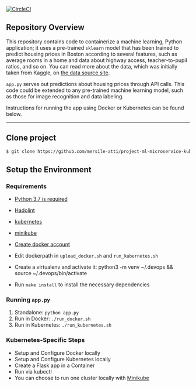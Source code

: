 [![CircleCI](https://dl.circleci.com/status-badge/img/gh/mersile-atti/project-ml-microservice-kubernetes/tree/master.svg?style=svg)](https://dl.circleci.com/status-badge/redirect/gh/mersile-atti/project-ml-microservice-kubernetes/tree/master)

## Repository Overview

This repository contains code to containerize a machine learning, Python application; it uses a pre-trained `sklearn` model that has been trained to predict housing prices in Boston according to several features, such as average rooms in a home and data about highway access, teacher-to-pupil ratios, and so on. You can read more about the data, which was initially taken from Kaggle, on [the data source site](https://www.kaggle.com/c/boston-housing). 

`app.py` serves out predictions about housing prices through API calls. This code could be extended to any pre-trained machine learning model, such as those for image recognition and data labeling.

Instructions for running the app using Docker or Kubernetes can be found below.

---

## Clone project
```bash
$ git clone https://github.com/mersile-atti/project-ml-microservice-kubernetes.git
```

## Setup the Environment


### Requirements

* [Python 3.7 is required](https://phoenixnap.com/kb/how-to-install-python-3-ubuntu)
* [Hadolint](https://github.com/hadolint/hadolint)
* [kubernetes](https://kubernetes.io/releases/download/)
* [minikube](https://minikube.sigs.k8s.io/docs/start/)
* [Create docker account](https://hub.docker.com/)
* Edit dockerpath in `upload_docker.sh` and `run_kubernetes.sh`



* Create a virtualenv and activate it:  python3 -m venv ~/.devops && source ~/.devops/bin/activate
* Run `make install` to install the necessary dependencies

### Running `app.py`

1. Standalone:  `python app.py`
2. Run in Docker:  `./run_docker.sh`
3. Run in Kubernetes:  `./run_kubernetes.sh`

### Kubernetes-Specific Steps

* Setup and Configure Docker locally
* Setup and Configure Kubernetes locally
* Create a Flask app in a Container
* Run via kubectl 
* You can choose to run one cluster locally with [Minikube](https://kubernetes.io/docs/tasks/tools/install-minikube/)